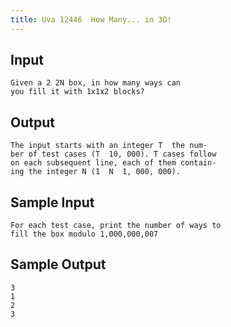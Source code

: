 ```yaml
---
title: Uva 12446  How Many... in 3D!
---
```



## Input

```text
Given a 2 2N box, in how many ways can
you fill it with 1x1x2 blocks?
```

## Output

```text
The input starts with an integer T  the num-
ber of test cases (T  10, 000). T cases follow
on each subsequent line, each of them contain-
ing the integer N (1  N  1, 000, 000).

```

## Sample Input

```text
For each test case, print the number of ways to
fill the box modulo 1,000,000,007

```

## Sample Output

```text
3
1
2
3

```
